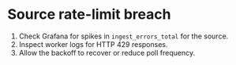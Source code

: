 # Source rate-limit breach

1. Check Grafana for spikes in `ingest_errors_total` for the source.
2. Inspect worker logs for HTTP 429 responses.
3. Allow the backoff to recover or reduce poll frequency.

